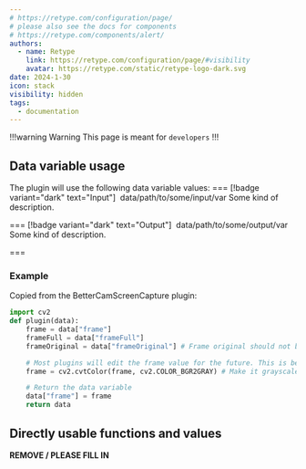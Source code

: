 ```yaml
---
# https://retype.com/configuration/page/
# please also see the docs for components 
# https://retype.com/components/alert/
authors: 
  - name: Retype
    link: https://retype.com/configuration/page/#visibility
    avatar: https://retype.com/static/retype-logo-dark.svg
date: 2024-1-30
icon: stack
visibility: hidden
tags: 
  - documentation
---
```

!!!warning Warning
This page is meant for `developers`
!!!

## Data variable usage
The plugin will use the following data variable values:
=== [!badge variant="dark" text="Input"] ‎ data/path/to/some/input/var
Some kind of description.

=== [!badge variant="dark" text="Output"] ‎ data/path/to/some/output/var
Some kind of description.

===

### Example
Copied from the BetterCamScreenCapture plugin:
```python
import cv2
def plugin(data):
    frame = data["frame"]
    frameFull = data["frameFull"]
    frameOriginal = data["frameOriginal"] # Frame original should not be edited!

    # Most plugins will edit the frame value for the future. This is because the ShowImage plugin will show the final frame value.
    frame = cv2.cvtColor(frame, cv2.COLOR_BGR2GRAY) # Make it grayscale for example

    # Return the data variable
    data["frame"] = frame
    return data
```

## Directly usable functions and values
**REMOVE / PLEASE FILL IN**